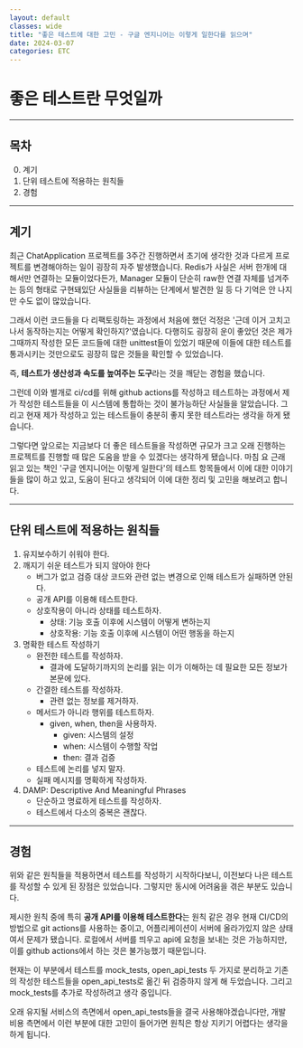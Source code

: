 ```yaml
---
layout: default
classes: wide
title: "좋은 테스트에 대한 고민 - 구글 엔지니어는 이렇게 일한다를 읽으며"
date: 2024-03-07
categories: ETC
---
```


# 좋은 테스트란 무엇일까

---

## 목차

0. 계기
1. 단위 테스트에 적용하는 원칙들
2. 경험

---

## 계기

최근 ChatApplication 프로젝트를 3주간 진행하면서 초기에 생각한 것과 다르게 프로젝트를 변경해야하는 일이 굉장히 자주 발생했습니다. Redis가 사실은 서버 한개에 대해서만 연결하는 모듈이었다든가, Manager 모듈이 단순히 raw한 연결 자체를 넘겨주는 등의 형태로 구현돼있단 사실들을 리뷰하는 단계에서 발견한 일 등 다 기억은 안 나지만 수도 없이 많았습니다.

그래서 이런 코드들을 다 리팩토링하는 과정에서 처음에 했던 걱정은 '근데 이거 고치고 나서 동작하는지는 어떻게 확인하지?'였습니다. 다행히도 굉장히 운이 좋았던 것은 제가 그때까지 작성한 모든 코드들에 대한 unittest들이 있었기 때문에 이들에 대한 테스트를 통과시키는 것만으로도 굉장히 많은 것들을 확인할 수 있었습니다.

즉, **테스트가 생산성과 속도를 높여주는 도구**라는 것을 깨닫는 경험을 했습니다.

그런데 이와 별개로 ci/cd를 위해 github actions를 작성하고 테스트하는 과정에서 제가 작성한 테스트들을 이 시스템에 통합하는 것이 불가능하단 사실들을 알았습니다. 그리고 현재 제가 작성하고 있는 테스트들이 충분히 좋지 못한 테스트라는 생각을 하게 됐습니다.

그렇다면 앞으로는 지금보다 더 좋은 테스트들을 작성하면 규모가 크고 오래 진행하는 프로젝트를 진행할 때 많은 도움을 받을 수 있겠다는 생각하게 됐습니다. 마침 요 근래 읽고 있는 책인 '구글 엔지니어는 이렇게 일한다'의 테스트 항목들에서 이에 대한 이야기들을 많이 하고 있고, 도움이 된다고 생각되어 이에 대한 정리 및 고민을 해보려고 합니다.

---

## 단위 테스트에 적용하는 원칙들

1. 유지보수하기 쉬워야 한다.
2. 깨지기 쉬운 테스트가 되지 않아야 한다
   - 버그가 없고 검증 대상 코드와 관련 없는 변경으로 인해 테스트가 실패하면 안된다.
   - 공개 API를 이용해 테스트한다.
   - 상호작용이 아니라 상태를 테스트하자.
     - 상태: 기능 호출 이후에 시스템이 어떻게 변하는지
     - 상호작용: 기능 호출 이후에 시스템이 어떤 행동을 하는지
3. 명확한 테스트 작성하기
   - 완전한 테스트를 작성하자.
     - 결과에 도달하기까지의 논리를 읽는 이가 이해하는 데 필요한 모든 정보가 본문에 있다.
   - 간결한 테스트를 작성하자.
     - 관련 없는 정보를 제거하자.
   - 메서드가 아니라 행위를 테스트하자.
     - given, when, then을 사용하자.
        - given: 시스템의 설정
        - when: 시스템이 수행할 작업
        - then: 결과 검증
    - 테스트에 논리를 넣지 말자.
    - 실패 메시지를 명확하게 작성하자.
4. DAMP: Descriptive And Meaningful Phrases
    - 단순하고 명료하게 테스트를 작성하자.
    - 테스트에서 다소의 중복은 괜찮다.

---

## 경험

위와 같은 원칙들을 적용하면서 테스트를 작성하기 시작하다보니, 이전보다 나은 테스트를 작성할 수 있게 된 장점은 있었습니다. 그렇지만 동시에 어려움을 겪은 부분도 있습니다.

제시한 원칙 중에 특히 **공개 API를 이용해 테스트한다**는 원칙 같은 경우 현재 CI/CD의 방법으로 git actions를 사용하는 중이고, 어플리케이션이 서버에 올라가있지 않은 상태여서 문제가 됐습니다. 로컬에서 서버를 띄우고 api에 요청을 보내는 것은 가능하지만, 이를 github actions에서 하는 것은 불가능했기 때문입니다.

현재는 이 부분에서 테스트를 mock_tests, open_api_tests 두 가지로 분리하고 기존의 작성한 테스트들을 open_api_tests로 옮긴 뒤 검증하지 않게 해 두었습니다. 그리고 mock_tests를 추가로 작성하려고 생각 중입니다.

오래 유지될 서비스의 측면에서 open_api_tests들을 결국 사용해야겠습니다만, 개발 비용 측면에서 이런 부분에 대한 고민이 들어가면 원칙은 항상 지키기 어렵다는 생각을 하게 됩니다.